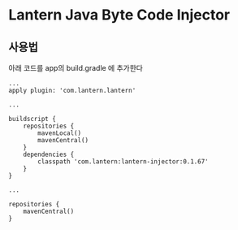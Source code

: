 # Lantern Java Byte Code Injector

## 사용법

아래 코드를 app의 build.gradle 에 추가한다
```
...
apply plugin: 'com.lantern.lantern'

...

buildscript {
    repositories {
        mavenLocal()
        mavenCentral()
    }
    dependencies {
        classpath 'com.lantern:lantern-injector:0.1.67'
    }
}

...

repositories {
    mavenCentral()
}
```